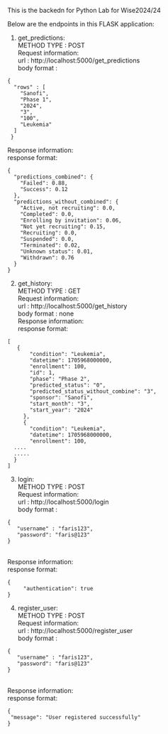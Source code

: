 This is the backedn for Python Lab for Wise2024/24

Below are the endpoints in this FLASK application:

1. get_predictions:
   <br/>METHOD TYPE : POST
   <br/>Request information:
      <br/>url : http://localhost:5000/get_predictions
      <br/>body format :
```
{
  "rows" : [
    "Sanofi",
    "Phase 1",
    "2024",
    "3",
    "100",
    "Leukemia"
  ]
 }
```
  Response information:
    <br/>response format: 
 ```
 {
   "predictions_combined": {
     "Failed": 0.88,
     "Success": 0.12
   },
   "predictions_without_combined": {
     "Active, not recruiting": 0.0,
     "Completed": 0.0,
     "Enrolling by invitation": 0.06,
     "Not yet recruiting": 0.15,
     "Recruiting": 0.0,
     "Suspended": 0.0,
     "Terminated": 0.02,
     "Unknown status": 0.01,
     "Withdrawn": 0.76
   }
 }
 ```

2. get_history:
   <br/>METHOD TYPE : GET
   <br/>Request information:
      <br/>url : http://localhost:5000/get_history
      <br/>body format : none
  <br/>Response information:
    <br/>response format:
```
[
   {
       "condition": "Leukemia",
       "datetime": 1705968000000,
       "enrollment": 100,
       "id": 1,
       "phase": "Phase 2",
       "predicted_status": "0",
       "predicted_status_without_combine": "3",
       "sponsor": "Sanofi",
       "start_month": "3",
       "start_year": "2024"
     },
     {
       "condition": "Leukemia",
       "datetime": 1705968000000,
       "enrollment": 100,
  ....
  .....
  }
]
```

3. login:
   <br/>METHOD TYPE : POST
   <br/>Request information:
      <br/>url : http://localhost:5000/login
      <br/>body format :
```
{
   "username" : "faris123",
   "password": "faris@123"
}
```
  <br/>Response information:
    <br/>response format:
```
{
     "authentication": true
}
```

4. register_user:
   <br/>METHOD TYPE : POST
   <br/>Request information:
      <br/>url : http://localhost:5000/register_user
      <br/>body format :
```
{
   "username" : "faris123",
   "password": "faris@123"
}
```
  <br/>Response information:
    <br/>response format: 
```
{
 "message": "User registered successfully"
}
```
